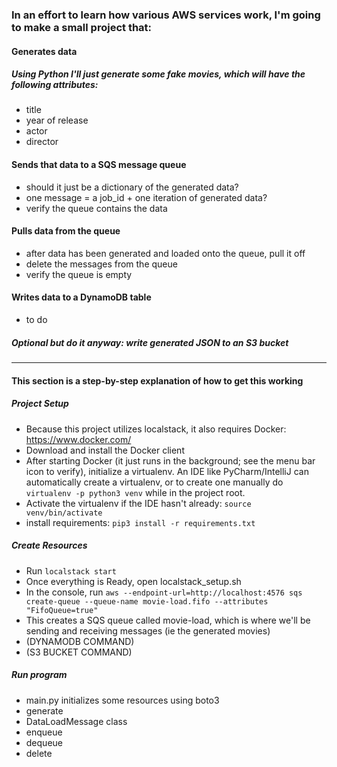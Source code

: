### In an effort to learn how various AWS services work, I'm going to make a small project that:

#### Generates data
##### Using Python I'll just generate some fake movies, which will have the following attributes:
- title
- year of release
- actor
- director

#### Sends that data to a SQS message queue
- should it just be a dictionary of the generated data?
- one message = a job_id + one iteration of generated data?
- verify the queue contains the data

#### Pulls data from the queue
- after data has been generated and loaded onto the queue, pull it off
- delete the messages from the queue
- verify the queue is empty

#### Writes data to a DynamoDB table
- to do

##### Optional but do it anyway: write generated JSON to an S3 bucket

---

#### This section is a step-by-step explanation of how to get this working
##### Project Setup
- Because this project utilizes localstack, it also requires Docker: https://www.docker.com/
- Download and install the Docker client
- After starting Docker (it just runs in the background; see the menu bar icon to verify), initialize a virtualenv. An IDE like PyCharm/IntelliJ can automatically create a virtualenv, or to create one manually do `virtualenv -p python3 venv` while in the project root.
- Activate the virtualenv if the IDE hasn't already: `source venv/bin/activate`
- install requirements: `pip3 install -r requirements.txt`

##### Create Resources
- Run `localstack start`
- Once everything is Ready, open localstack_setup.sh
- In the console, run `aws --endpoint-url=http://localhost:4576 sqs create-queue --queue-name movie-load.fifo --attributes "FifoQueue=true"`
- This creates a SQS queue called movie-load, which is where we'll be sending and receiving messages (ie the generated movies)
- (DYNAMODB COMMAND)
- (S3 BUCKET COMMAND)

##### Run program
- main.py initializes some resources using boto3
- generate
- DataLoadMessage class
- enqueue
- dequeue
- delete

